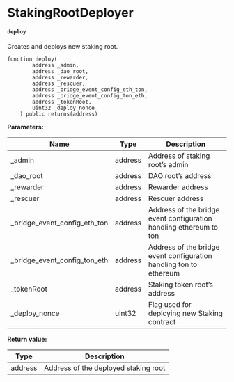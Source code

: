 # StakingRootDeployer

#### **`deploy`**	

Creates and deploys new staking root.

```
function deploy(
        address _admin,
        address _dao_root,
        address _rewarder,
        address _rescuer,
        address _bridge_event_config_eth_ton,
        address _bridge_event_config_ton_eth,
        address _tokenRoot,
        uint32 _deploy_nonce
    ) public returns(address)
```

**Parameters:**

| Name                         | Type    | Description                                                         |
|------------------------------|---------|---------------------------------------------------------------------|
| _admin                       | address | Address of staking root’s admin                                     |
| _dao_root                    | address | DAO root’s address                                                  |
| _rewarder                    | address | Rewarder address                                                    |
| _rescuer                     | address | Rescuer address                                                     |
| _bridge_event_config_eth_ton | address | Address of the bridge event configuration handling ethereum to ton  |
| _bridge_event_config_ton_eth | address | Address of the bridge event configuration handling ton to ethereum  |
| _tokenRoot                   | address | Staking token root’s address                                        |
| _deploy_nonce                | uint32  | Flag used for deploying new Staking contract                        |

**Return value:**

| Type    | Description                          |
|---------|--------------------------------------|
| address | Address of the deployed staking root |
